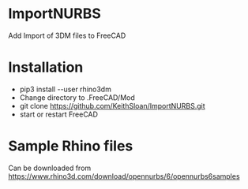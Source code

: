 # ImportNURBS

  Add Import of 3DM files to FreeCAD 

# Installation

 * pip3 install --user rhino3dm
 * Change directory to .FreeCAD/Mod
 * git clone  https://github.com/KeithSloan/ImportNURBS.git
 * start or restart FreeCAD
 
# Sample Rhino files

  Can be downloaded from https://www.rhino3d.com/download/opennurbs/6/opennurbs6samples 
